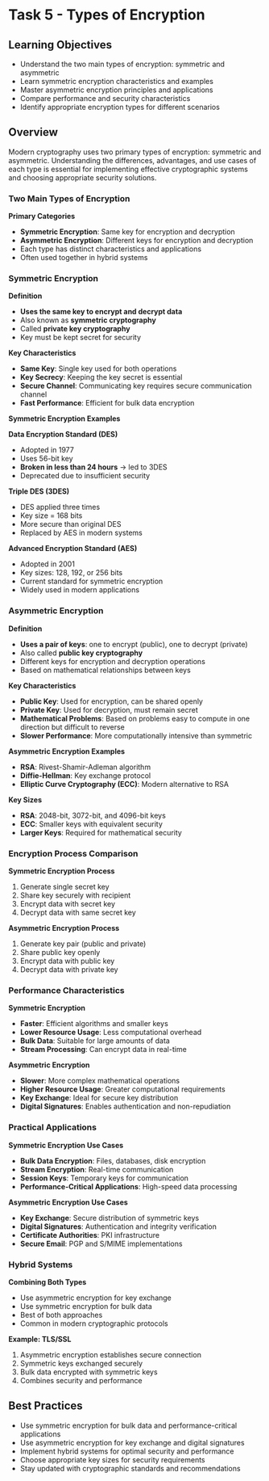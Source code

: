# Task 5 - Types of Encryption

## Learning Objectives
- Understand the two main types of encryption: symmetric and asymmetric
- Learn symmetric encryption characteristics and examples
- Master asymmetric encryption principles and applications
- Compare performance and security characteristics
- Identify appropriate encryption types for different scenarios

## Overview
Modern cryptography uses two primary types of encryption: symmetric and asymmetric. Understanding the differences, advantages, and use cases of each type is essential for implementing effective cryptographic systems and choosing appropriate security solutions.

### Two Main Types of Encryption

**Primary Categories**
- **Symmetric Encryption**: Same key for encryption and decryption
- **Asymmetric Encryption**: Different keys for encryption and decryption
- Each type has distinct characteristics and applications
- Often used together in hybrid systems

### Symmetric Encryption

**Definition**
- **Uses the same key to encrypt and decrypt data**
- Also known as **symmetric cryptography**
- Called **private key cryptography**
- Key must be kept secret for security

**Key Characteristics**
- **Same Key**: Single key used for both operations
- **Key Secrecy**: Keeping the key secret is essential
- **Secure Channel**: Communicating key requires secure communication channel
- **Fast Performance**: Efficient for bulk data encryption

**Symmetric Encryption Examples**

**Data Encryption Standard (DES)**
- Adopted in 1977
- Uses 56-bit key
- **Broken in less than 24 hours** → led to 3DES
- Deprecated due to insufficient security

**Triple DES (3DES)**
- DES applied three times
- Key size = 168 bits
- More secure than original DES
- Replaced by AES in modern systems

**Advanced Encryption Standard (AES)**
- Adopted in 2001
- Key sizes: 128, 192, or 256 bits
- Current standard for symmetric encryption
- Widely used in modern applications

### Asymmetric Encryption

**Definition**
- **Uses a pair of keys**: one to encrypt (public), one to decrypt (private)
- Also called **public key cryptography**
- Different keys for encryption and decryption operations
- Based on mathematical relationships between keys

**Key Characteristics**
- **Public Key**: Used for encryption, can be shared openly
- **Private Key**: Used for decryption, must remain secret
- **Mathematical Problems**: Based on problems easy to compute in one direction but difficult to reverse
- **Slower Performance**: More computationally intensive than symmetric

**Asymmetric Encryption Examples**
- **RSA**: Rivest-Shamir-Adleman algorithm
- **Diffie-Hellman**: Key exchange protocol
- **Elliptic Curve Cryptography (ECC)**: Modern alternative to RSA

**Key Sizes**
- **RSA**: 2048-bit, 3072-bit, and 4096-bit keys
- **ECC**: Smaller keys with equivalent security
- **Larger Keys**: Required for mathematical security

### Encryption Process Comparison

**Symmetric Encryption Process**
1. Generate single secret key
2. Share key securely with recipient
3. Encrypt data with secret key
4. Decrypt data with same secret key

**Asymmetric Encryption Process**
1. Generate key pair (public and private)
2. Share public key openly
3. Encrypt data with public key
4. Decrypt data with private key

### Performance Characteristics

**Symmetric Encryption**
- **Faster**: Efficient algorithms and smaller keys
- **Lower Resource Usage**: Less computational overhead
- **Bulk Data**: Suitable for large amounts of data
- **Stream Processing**: Can encrypt data in real-time

**Asymmetric Encryption**
- **Slower**: More complex mathematical operations
- **Higher Resource Usage**: Greater computational requirements
- **Key Exchange**: Ideal for secure key distribution
- **Digital Signatures**: Enables authentication and non-repudiation

### Practical Applications

**Symmetric Encryption Use Cases**
- **Bulk Data Encryption**: Files, databases, disk encryption
- **Stream Encryption**: Real-time communication
- **Session Keys**: Temporary keys for communication
- **Performance-Critical Applications**: High-speed data processing

**Asymmetric Encryption Use Cases**
- **Key Exchange**: Secure distribution of symmetric keys
- **Digital Signatures**: Authentication and integrity verification
- **Certificate Authorities**: PKI infrastructure
- **Secure Email**: PGP and S/MIME implementations

### Hybrid Systems

**Combining Both Types**
- Use asymmetric encryption for key exchange
- Use symmetric encryption for bulk data
- Best of both approaches
- Common in modern cryptographic protocols

**Example: TLS/SSL**
1. Asymmetric encryption establishes secure connection
2. Symmetric keys exchanged securely
3. Bulk data encrypted with symmetric keys
4. Combines security and performance

## Best Practices
- Use symmetric encryption for bulk data and performance-critical applications
- Use asymmetric encryption for key exchange and digital signatures
- Implement hybrid systems for optimal security and performance
- Choose appropriate key sizes for security requirements
- Stay updated with cryptographic standards and recommendations